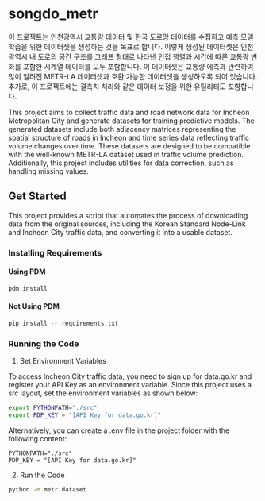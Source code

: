 # songdo_metr

이 프로젝트는 인천광역시 교통량 데이터 및 한국 도로망 데이터를 수집하고 예측 모델 학습을 위한 데이터셋을 생성하는 것을 목표로 합니다. 이렇게 생성된 데이터셋은 인천광역시 내 도로의 공간 구조를 그래프 형태로 나타낸 인접 행렬과 시간에 따른 교통량 변화를 포함한 시계열 데이터를 모두 포함합니다. 이 데이터셋은 교통량 에측과 관련하여 많이 알려진 METR-LA 데이터셋과 호환 가능한 데이터셋을 생성하도록 되어 있습니다. 추가로, 이 프로젝트에는 결측치 처리와 같은 데이터 보정을 위한 유틸리티도 포함합니다.

This project aims to collect traffic data and road network data for Incheon Metropolitan City and generate datasets for training predictive models. The generated datasets include both adjacency matrices representing the spatial structure of roads in Incheon and time series data reflecting traffic volume changes over time. These datasets are designed to be compatible with the well-known METR-LA dataset used in traffic volume prediction. Additionally, this project includes utilities for data correction, such as handling missing values.

## Get Started

This project provides a script that automates the process of downloading data from the original sources, including the Korean Standard Node-Link and Incheon City traffic data, and converting it into a usable dataset.

### Installing Requirements
#### Using PDM

```bash
pdm install
```

#### Not Using PDM

```bash
pip install -r requirements.txt
```

### Running the Code

1. Set Environment Variables

To access Incheon City traffic data, you need to sign up for data.go.kr and register your API Key as an environment variable. Since this project uses a src layout, set the environment variables as shown below:

```bash
export PYTHONPATH="./src"
export PDP_KEY = "[API Key for data.go.kr]"
```

Alternatively, you can create a .env file in the project folder with the following content:

```
PYTHONPATH="./src"
PDP_KEY = "[API Key for data.go.kr]"
```

2. Run the Code

```bash
python -m metr.dataset
```